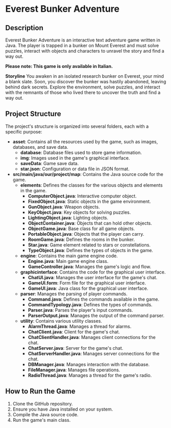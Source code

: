 # Everest Bunker Adventure

## Description

Everest Bunker Adventure is an interactive text adventure game written in Java. The player is trapped in a bunker on Mount Everest and must solve puzzles, interact with objects and characters to unravel the story and find a way out.

**Please note: This game is only available in Italian.**

**Storyline**
You awaken in an isolated research bunker on Everest, your mind a blank slate. Soon, you discover the bunker was hastily abandoned, leaving behind dark secrets. Explore the environment, solve puzzles, and interact with the remnants of those who lived there to uncover the truth and find a way out.

## Project Structure

The project's structure is organized into several folders, each with a specific purpose:

* **asset**: Contains all the resources used by the game, such as images, databases, and save data.
    * **database**: Database files used to store game information.
    * **img**: Images used in the game's graphical interface.
    * **saveData**: Game save data.
    * **star.json**: Configuration or data file in JSON format.
* **src/main/java/our/project/map**: Contains the Java source code for the game.
    * **elements**: Defines the classes for the various objects and elements in the game.
        * **ComputerObject.java**: Interactive computer object.
        * **FixedObject.java**: Static objects in the game environment.
        * **GunObject.java**: Weapon objects.
        * **KeyObject.java**: Key objects for solving puzzles.
        * **LightingObject.java**: Lighting objects.
        * **ObjectContainer.java**: Objects that can hold other objects.
        * **ObjectGame.java**: Base class for all game objects.
        * **PortableObject.java**: Objects that the player can carry.
        * **RoomGame.java**: Defines the rooms in the bunker.
        * **Star.java**: Game element related to stars or constellations.
        * **TypeObject.java**: Defines the types of objects in the game.
    * **engine**: Contains the main game engine code.
        * **Engine.java**: Main game engine class.
        * **GameController.java**: Manages the game's logic and flow.
    * **graphicinterface**: Contains the code for the graphical user interface.
        * **ChatUl.java**: Manages the user interface for the game's chat.
        * **GameUl.form**: Form file for the graphical user interface.
        * **GameUl.java**: Java class for the graphical user interface.
    * **parser**: Manages the parsing of player commands.
        * **Command.java**: Defines the commands available in the game.
        * **CommandTypology.java**: Defines the types of commands.
        * **Parser.java**: Parses the player's input commands.
        * **ParserOutput.java**: Manages the output of the command parser.
    * **utility**: Contains various utility classes.
        * **AlarmThread.java**: Manages a thread for alarms.
        * **ChatClient.java**: Client for the game's chat.
        * **ChatClientHandler.java**: Manages client connections for the chat.
        * **ChatServer.java**: Server for the game's chat.
        * **ChatServerHandler.java**: Manages server connections for the chat.
        * **DBManager.java**: Manages interaction with the database.
        * **FileManager.java**: Manages file operations.
        * **RadioThread.java**: Manages a thread for the game's radio.

## How to Run the Game

1.  Clone the GitHub repository.
2.  Ensure you have Java installed on your system.
3.  Compile the Java source code.
4.  Run the game's main class.



